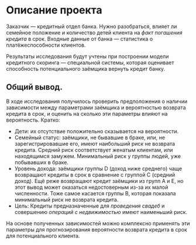﻿# Описание проекта

Заказчик — кредитный отдел банка. Нужно разобраться, влияет ли семейное положение и количество детей клиента на _факт погашения кредита_ в срок. Входные данные от банка — статистика о платёжеспособности клиентов.

Результаты исследования будут учтены при построении модели кредитного скоринга — специальной системы, которая оценивает способность потенциального заёмщика вернуть кредит банку.

## Общий вывод.

В ходе исследования получилось проверить предположения о наличии зависимости между параметрами заёмщика и вероятностью возврата кредита в срок, и оценить на сколько эти параметры влияют на вероятность. 
Кратко:
- Дети: их отсутствие положительно сказывается на вероятности.
- Семейный статус: заёмщики, не бывавшие в браке, или, не зарегистрировавшие его, имеют наибольший риск не возврата кредита. Средний риск соответствует женатым клиентам, или находящимся замужем. Минимальный риск у группы людей, уже побывавших в браке.
- Уровень дохода: заёмщики группы D (доход ниже среднего) чаще возвращают кредиты в срок в сравнение с группой С (средний доход). Ещё реже возвращают кредит заёмщики из групп A и E, но этот вывод может оказаться недостоверным из-за их малой численности. Тоже самое касается группы B, которая показала минимальный риск не возврата кредита.
- Цель: Кредиты предназначенные для *проведения свадеб* и совершению *операций с недвижимостью* имеют наименьший риск.

На основе полученных зависимостей можно комплексно применять эти параметры для прогнозирования вероятности возврата кредита в срок для потенциального клиента.